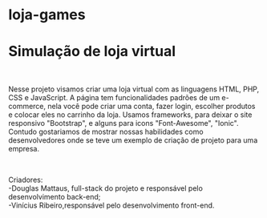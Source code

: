 # loja-games
<meta charset="utf-8">
<h1 style= "background-color= blue;">Simulação de loja virtual</h1><br>
<p>Nesse projeto visamos criar uma loja virtual com as linguagens HTML, PHP, CSS e JavaScript. A página tem funcionalidades padrões de um e-commerce, nela você pode criar uma conta, fazer login, escolher produtos e colocar eles no carrinho da loja. Usamos frameworks, para deixar o site responsivo "Bootstrap", e alguns para icons "Font-Awesome", "Ionic". Contudo gostariamos de mostrar nossas habilidades como desenvolvedores onde se teve um exemplo de criação de projeto para uma empresa.</p><br>
<p>Criadores:<br>
-Douglas Mattaus, full-stack do projeto e responsável pelo desenvolvimento back-end;<br>
-Vinícius Ribeiro,responsável pelo desenvolvimento front-end.

